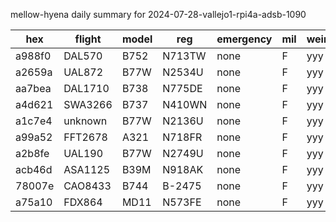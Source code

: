mellow-hyena daily summary for 2024-07-28-vallejo1-rpi4a-adsb-1090

|hex|flight|model|reg|emergency|mil|weirdo|
|--|--|--|--|--|--|--|
|a988f0|DAL570|B752|N713TW|none|F|yyy|
|a2659a|UAL872|B77W|N2534U|none|F|yyy|
|aa7bea|DAL1710|B738|N775DE|none|F|yyy|
|a4d621|SWA3266|B737|N410WN|none|F|yyy|
|a1c7e4|unknown|B77W|N2136U|none|F|yyy|
|a99a52|FFT2678|A321|N718FR|none|F|yyy|
|a2b8fe|UAL190|B77W|N2749U|none|F|yyy|
|acb46d|ASA1125|B39M|N918AK|none|F|yyy|
|78007e|CAO8433|B744|B-2475|none|F|yyy|
|a75a10|FDX864|MD11|N573FE|none|F|yyy|
